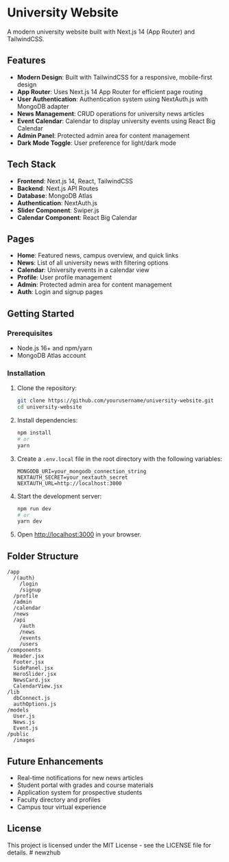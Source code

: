 # University Website

A modern university website built with Next.js 14 (App Router) and TailwindCSS.

## Features

- **Modern Design**: Built with TailwindCSS for a responsive, mobile-first design
- **App Router**: Uses Next.js 14 App Router for efficient page routing
- **User Authentication**: Authentication system using NextAuth.js with MongoDB adapter
- **News Management**: CRUD operations for university news articles
- **Event Calendar**: Calendar to display university events using React Big Calendar
- **Admin Panel**: Protected admin area for content management
- **Dark Mode Toggle**: User preference for light/dark mode

## Tech Stack

- **Frontend**: Next.js 14, React, TailwindCSS
- **Backend**: Next.js API Routes
- **Database**: MongoDB Atlas
- **Authentication**: NextAuth.js
- **Slider Component**: Swiper.js
- **Calendar Component**: React Big Calendar

## Pages

- **Home**: Featured news, campus overview, and quick links
- **News**: List of all university news with filtering options
- **Calendar**: University events in a calendar view
- **Profile**: User profile management
- **Admin**: Protected admin area for content management
- **Auth**: Login and signup pages

## Getting Started

### Prerequisites

- Node.js 16+ and npm/yarn
- MongoDB Atlas account

### Installation

1. Clone the repository:
   ```bash
   git clone https://github.com/yourusername/university-website.git
   cd university-website
   ```

2. Install dependencies:
   ```bash
   npm install
   # or
   yarn
   ```

3. Create a `.env.local` file in the root directory with the following variables:
   ```
   MONGODB_URI=your_mongodb_connection_string
   NEXTAUTH_SECRET=your_nextauth_secret
   NEXTAUTH_URL=http://localhost:3000
   ```

4. Start the development server:
   ```bash
   npm run dev
   # or
   yarn dev
   ```

5. Open [http://localhost:3000](http://localhost:3000) in your browser.

## Folder Structure

```
/app
  /(auth)
    /login
    /signup
  /profile
  /admin
  /calendar
  /news
  /api
    /auth
    /news
    /events
    /users
/components
  Header.jsx
  Footer.jsx
  SidePanel.jsx
  HeroSlider.jsx
  NewsCard.jsx
  CalendarView.jsx
/lib
  dbConnect.js
  authOptions.js
/models
  User.js
  News.js
  Event.js
/public
  /images
```

## Future Enhancements

- Real-time notifications for new news articles
- Student portal with grades and course materials
- Application system for prospective students
- Faculty directory and profiles
- Campus tour virtual experience

## License

This project is licensed under the MIT License - see the LICENSE file for details.
#   n e w z h u b  
 